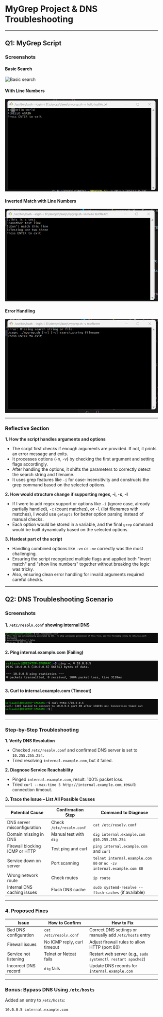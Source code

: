 # MyGrep Project & DNS Troubleshooting

---

## Q1: MyGrep Script

### Screenshots

#### Basic Search
![Basic search](screenshots/screenshot1_basic_search.png)

#### With Line Numbers
![With line numbers](screenshots/screenshot2_with_line_numbers.png)

#### Inverted Match with Line Numbers
![Inverted search](screenshots/screenshot3_inverted_search.png)

#### Error Handling
![Error handling](screenshots/screenshot4_error_missing_string.png)

---

### Reflective Section

**1. How the script handles arguments and options**  
- The script first checks if enough arguments are provided. If not, it prints an error message and exits.
- It processes options (-n, -v) by checking the first argument and setting flags accordingly.
- After handling the options, it shifts the parameters to correctly detect the search string and filename.
- It uses grep features like `-i` for case-insensitivity and constructs the grep command based on the selected options.

**2. How would structure change if supporting regex, -i, -c, -l**  
- If I were to add regex support or options like `-i` (ignore case, already partially handled), `-c` (count matches), or `-l` (list filenames with matches), I would use `getopts` for better option parsing instead of manual checks.
- Each option would be stored in a variable, and the final `grep` command would be built dynamically based on the selected options.

**3. Hardest part of the script**  
- Handling combined options like `-vn` or `-nv` correctly was the most challenging.
- Ensuring the script recognized multiple flags and applied both "invert match" and "show line numbers" together without breaking the logic was tricky.
- Also, ensuring clean error handling for invalid arguments required careful checks.

---

## Q2: DNS Troubleshooting Scenario

### Screenshots

#### 1. `/etc/resolv.conf` showing internal DNS
![resolv.conf DNS](screen/q2_resolv_conf.png)

#### 2. Ping internal.example.com (Failing)
![Ping fail](screen/q2_ping_fail.png)

#### 3. Curl to internal.example.com (Timeout)
![Curl timeout](screen/q2_curl_timeout.png)

---

### Step-by-Step Troubleshooting

**1. Verify DNS Resolution**
- Checked `/etc/resolv.conf` and confirmed DNS server is set to `10.255.255.254`.
- Tried resolving `internal.example.com`, but it failed.

**2. Diagnose Service Reachability**
- Pinged `internal.example.com`, result: 100% packet loss.
- Tried `curl --max-time 5 http://internal.example.com`, result: connection timeout.

**3. Trace the Issue – List All Possible Causes**

| Potential Cause | Confirmation Step | Command to Diagnose |
|-----------------|--------------------|---------------------|
| DNS server misconfiguration | Check `/etc/resolv.conf` | `cat /etc/resolv.conf` |
| Domain missing in DNS | Manual test with `dig` | `dig internal.example.com @10.255.255.254` |
| Firewall blocking ICMP or HTTP | Test ping and curl | `ping internal.example.com` and `curl` |
| Service down on server | Port scanning | `telnet internal.example.com 80` or `nc -zv internal.example.com 80` |
| Wrong network route | Check routes | `ip route` |
| Internal DNS caching issues | Flush DNS cache | `sudo systemd-resolve --flush-caches` (if available) |

---

### 4. Proposed Fixes

| Issue | How to Confirm | How to Fix |
|------|----------------|------------|
| Bad DNS configuration | `cat /etc/resolv.conf` | Correct DNS settings or manually add `/etc/hosts` entry |
| Firewall issues | No ICMP reply, curl timeout | Adjust firewall rules to allow HTTP (port 80) |
| Service not listening | Telnet or Netcat fails | Restart web server (e.g., `sudo systemctl restart apache2`) |
| Incorrect DNS record | `dig` fails | Update DNS records for `internal.example.com` |

---

### Bonus: Bypass DNS Using `/etc/hosts`

Added an entry to `/etc/hosts`:

```plaintext
10.0.0.5 internal.example.com

